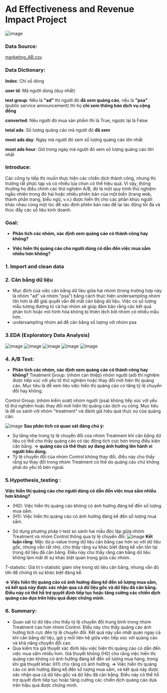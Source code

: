 # Ad Effectiveness and Revenue Impact Project
![image](https://github.com/user-attachments/assets/ea499e34-0a66-4619-8133-587fbc207313)


 ### Data Source: 
  [marketing_AB.csv](https://www.kaggle.com/datasets/faviovaz/marketing-ab-testing)

  ### Data Dictionary:
  **Index**: Chỉ số dòng

  **user id**: Mã người dùng (duy nhất)

  **test group**: Nếu là **"ad"** thì người đó **đã xem quảng cáo**, nếu là **"psa"** (public service announcement) thì họ **chỉ xem thông báo dịch vụ cộng đồng**

  **converted**: Nếu người đó mua sản phẩm thì là True, ngược lại là False

  **total ads**: Số lượng quảng cáo mà người đó **đã xem**

  **most ads day**: Ngày mà người đó xem số lượng quảng cáo lớn nhất

  **most ads hour**: Giờ trong ngày mà người đó xem số lượng quảng cáo lớn nhất
  
### Introduce:
Các công ty tiếp thị muốn thực hiện các chiến dịch thành công, nhưng thị trường rất phức tạp và có nhiều lựa chọn có thể hiệu quả. Vì vậy, thông thường họ điều chỉnh các thử nghiệm A/B, đó là một quy trình thử nghiệm ngẫu nhiên trong đó hai hoặc nhiều phiên bản của một biến (trang web, thành phần trang, biểu ngữ, v.v.) được hiển thị cho các phân khúc người khác nhau cùng một lúc để xác định phiên bản nào để lại tác động tối đa và thúc đẩy các số liệu kinh doanh.

### Goal:
  - **Phân tích các nhóm, xác định xem quảng cáo có thành công hay không?**
  
  - **Việc hiển thị quảng cáo cho người dùng có dẫn đến việc mua sắm nhiều hơn không?**
    
### 1. Import and clean data
### 2. Cân bằng dữ liệu
- Mục đích của việc cân bằng dữ liệu giữa hai nhóm (trong trường hợp này là nhóm "ad" và nhóm "psa") bằng cách thực hiện undersampling nhóm lớn hơn là để giải quyết vấn đề mất cân bằng dữ liệu. Việc có số lượng mẫu tương đương từ cả hai nhóm sẽ giúp đảm bảo rằng các kết quả phân tích hoặc mô hình hóa không bị thiên lệch bởi nhóm có nhiều mẫu hơn.
- undersampling nhóm ad để cân bằng số lượng với nhóm psa 

### 3.EDA (Exploratory Data Analysis)
![image](https://github.com/user-attachments/assets/86e0707f-eebf-4573-ad37-1ef9d81d0840)
![image](https://github.com/user-attachments/assets/d3545c35-0bd5-4392-93c8-7e11a8cf6d2c)
![image](https://github.com/user-attachments/assets/769557b3-f6c6-49a3-a60b-ee00b3b2c3ca)
![image](https://github.com/user-attachments/assets/2d785af1-33ee-4cbd-a2a6-740c510d0fec)
![image](https://github.com/user-attachments/assets/4a05d437-d2c2-40c0-b26b-e7653d3a4fba)

### 4. A/B Test:
  - **Phân tích các nhóm, xác định xem quảng cáo có thành công hay không?**
Treatment Group: (nhóm can thiệp) nhóm người (ad) thí nghiệm được tiếp xúc với yếu tố thử nghiệm hoặc thay đổi mới hiện thị quảng cáo. Mục tiêu là để xem liệu việc hiển thị quảng cáo có tăng tỷ lệ chuyển đổi hay không.

Control Group: (nhóm kiểm soát) nhóm người (psa) không tiếp xúc với yếu tố thử nghiệm hoặc thay đổi mới hiển thị quảng cáo dịch vụ công. Mục tiêu là để so sánh với nhóm "treatment" và đánh giá hiệu quả thực sự của quảng cáo.

![image](https://github.com/user-attachments/assets/af313aff-9a99-4bd2-a43e-413e233b3a1a)
**Sau phân tích có quan sát đáng chú ý:**
- Sự tăng nhẹ trong tỷ lệ chuyển đổi của nhóm Treatment khi cân bằng dữ liệu có thể cho thấy quảng cáo có tác động tích cực hơn trong điều kiện cân bằng. => **quảng cáo có thể thực sự đang ảnh hưởng lên hành vi người tiêu dùng.**
- Tỷ lệ chuyển đổi của nhóm Control không thay đổi, điều này cho thấy rằng sự thay đổi trong nhóm Treatment có thể do quảng cáo chứ không phải do yếu tố bên ngoài.


### 5.Hypothesis_testing :

**Việc hiển thị quảng cáo cho người dùng có dẫn đến việc mua sắm nhiều hơn không?**

* (H0): Việc hiển thị quảng cáo không có ảnh hưởng đáng kể đến số lượng mua sắm.
* (H1): Việc hiển thị quảng cáo có ảnh hưởng đáng kể đến số lượng mua sắm.

- Sử dụng phương pháp t-test so sánh hai mẫu độc lập giữa nhóm Treatment và nhóm Control thông qua tỷ lệ chuyển đổi:
![image](https://github.com/user-attachments/assets/93f25e55-21cc-41e0-a1b2-4d4d046424c7)
  **Kết luận rằng**: Mặc dù p-value trong dữ liệu cân bằng cao hơn so với dữ liệu gốc, nhưng vẫn rất nhỏ, cho thấy rằng sự khác biệt đáng kể vẫn tồn tại trong dữ liệu đã cân bằng. Điều này cho thấy rằng cân bằng dữ liệu không làm mất đi sự khác biệt quan trọng giữa các nhóm.

T-statistic: Giá trị t-statistic giảm nhẹ trong dữ liệu cân bằng, nhưng vẫn đủ lớn để chứng tỏ sự khác biệt đáng kể.

**=> Việc hiển thị quảng cáo có ảnh hưởng đáng kể đến số lượng mua sắm, và kết quả này được xác nhận qua cả dữ liệu gốc và dữ liệu đã cân bằng. Điều này có thể hỗ trợ quyết định tiếp tục hoặc tăng cường các chiến dịch quảng cáo dựa trên hiệu quả được chứng minh.**

### 6. Summary:
- Quan sát từ dữ liệu cho thấy tỷ lệ chuyển đổi trung bình trong nhóm Treatment cao hơn nhóm Control. Điều này cho thấy quảng cáo ảnh hưởng tích cực đến tỷ lệ chuyển đổi. Kết quả này vẫn nhất quán ngay cả khi cân bằng dữ liệu, gợi ý mối liên hệ giữa việc tiếp xúc với quảng cáo và khả năng chuyển đổi cao.
- Qua kiểm tra giả thuyết xác định liệu việc hiện thị quảng cáo có dẫn đến việc mua sắm nhiều hơn. Giả thuyết không (H0) cho rằng việc hiển thị quảng cáo không có ảnh hưởng đáng kể đến số lượng mua hàng, trong khi giả thuyết khác (H1) cho rằng có ảnh hưởng. => Việc hiển thị quảng cáo có ảnh hưởng đáng kể đến số lượng mua sắm, và kết quả này được xác nhận qua cả dữ liệu gốc và dữ liệu đã cân bằng. Điều này có thể hỗ trợ quyết định tiếp tục hoặc tăng cường các chiến dịch quảng cáo dựa trên hiệu quả được chứng minh.
